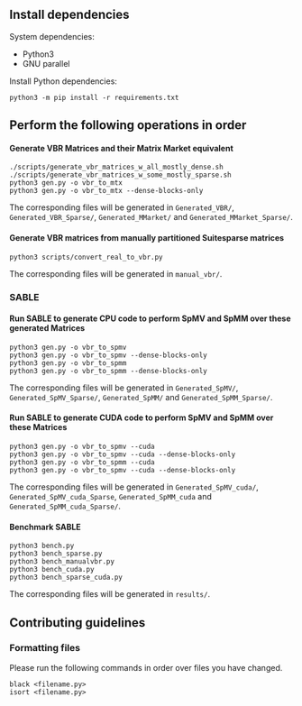 ## Install dependencies

System dependencies:
- Python3
- GNU parallel

Install Python dependencies:
```
python3 -m pip install -r requirements.txt
```

## Perform the following operations in order

#### Generate VBR Matrices and their Matrix Market equivalent

```
./scripts/generate_vbr_matrices_w_all_mostly_dense.sh
./scripts/generate_vbr_matrices_w_some_mostly_sparse.sh
python3 gen.py -o vbr_to_mtx
python3 gen.py -o vbr_to_mtx --dense-blocks-only
```

The corresponding files will be generated in `Generated_VBR/`, `Generated_VBR_Sparse/`, `Generated_MMarket/` and `Generated_MMarket_Sparse/`.

#### Generate VBR matrices from manually partitioned Suitesparse matrices

```
python3 scripts/convert_real_to_vbr.py
```

The corresponding files will be generated in `manual_vbr/`.

### SABLE

#### Run SABLE to generate CPU code to perform SpMV and SpMM over these generated Matrices

```
python3 gen.py -o vbr_to_spmv
python3 gen.py -o vbr_to_spmv --dense-blocks-only
python3 gen.py -o vbr_to_spmm
python3 gen.py -o vbr_to_spmm --dense-blocks-only
```

The corresponding files will be generated in `Generated_SpMV/`, `Generated_SpMV_Sparse/`, `Generated_SpMM/` and `Generated_SpMM_Sparse/`.

#### Run SABLE to generate CUDA code to perform SpMV and SpMM over these Matrices

```
python3 gen.py -o vbr_to_spmv --cuda
python3 gen.py -o vbr_to_spmv --cuda --dense-blocks-only
python3 gen.py -o vbr_to_spmm --cuda
python3 gen.py -o vbr_to_spmv --cuda --dense-blocks-only
```

The corresponding files will be generated in `Generated_SpMV_cuda/`, `Generated_SpMV_cuda_Sparse`, `Generated_SpMM_cuda` and `Generated_SpMM_cuda_Sparse/`.

#### Benchmark SABLE

```
python3 bench.py
python3 bench_sparse.py
python3 bench_manualvbr.py
python3 bench_cuda.py
python3 bench_sparse_cuda.py
```

The corresponding files will be generated in `results/`.

## Contributing guidelines

### Formatting files

Please run the following commands in order over files you have changed.

```
black <filename.py>
isort <filename.py>
```
